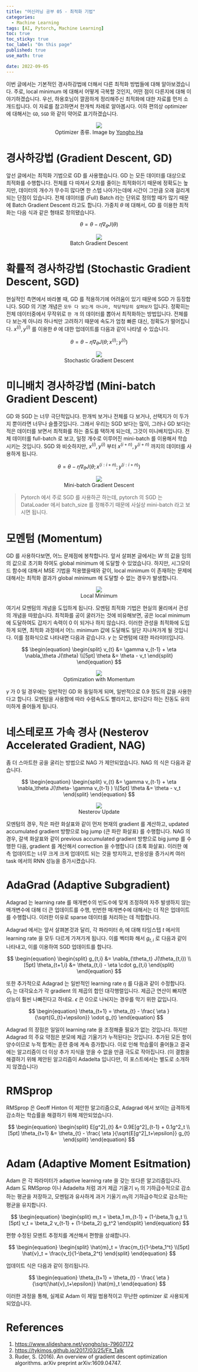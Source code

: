 ```yaml
---
title: "머신러닝 공부 05 - 최적화 기법"
categories:
  - Machine Learning
tags: [AI, Pytorch, Machine Learning]
toc: true
toc_sticky: true
toc_label: "On this page"
published: true
use_math: true

date: 2022-09-05
---
```


이번 글에서는 기본적인 경사하강법에 더해서 다른 최적화 방법들에 대해 알아보겠습니다. 주로, local minimum 에 대해서 어떻게 극복할 것인지, 어떤 점이 다른지에 대해 이야기하겠습니다. 우선, 하용호님이 깔끔하게 정리해주신 최적화에 대한 자료를 먼저 소개드립니다. 이 자료를 참고하면서 한개씩 차례로 알아봅시다. 이하 편의상 optimizer 에 대해서는 `GD`, `SGD` 와 같이 약어로 표기하겠습니다. 

<center>
<figure style="width:80%"> <img src="/Images/Study/mlstudy/5/optimizer.png" />
<figcaption> Optimizer 종류. Image by <a href="https://www.slideshare.net/yongho/ss-79607172"> Yongho Ha </a>
</figcaption>
</figure>
</center>

# 경사하강법 (Gradient Descent, GD)
앞선 글에서는 최적화 기법으로 GD 를 사용했습니다. GD 는 모든 데이터를 대상으로 최적화를 수행합니다. 전체를 다 따져서 오차를 줄이는 최적화이기 때문에 정확도는 높지만, 데이터의 개수가 무수히 많다면 한 스텝 나아가는데에 시간이 그만큼 오래 걸리게 되는 단점이 있습니다. 전체 데이터를 (Full) Batch 라는 단위로 정의할 때가 많기 때문에 Batch Gradient Descent 라고도 합니다. 가중치 $\theta$ 에 대해서, GD 를 이용한 최적화는 다음 식과 같은 형태로 정의됐습니다. 

$$
\begin{equation}
\theta = \theta - \eta \nabla_\theta J(\theta)
\end{equation}
$$ 

<center>
<figure style="width:80%"> <img src="/Images/Study/mlstudy/5/full-batch.png" />
<figcaption> Batch Gradient Descent </figcaption>
</figure>
</center>

# 확률적 경사하강법 (Stochastic Gradient Descent, SGD)
현실적인 측면에서 바라볼 때, GD 를 적용하기에 어려움이 있기 때문에 SGD 가 등장합니다. SGD 의 기본 개념은 `모두 다 보는게 아니라, 적당적당히 살펴보자` 입니다. 정확히는 전체 데이터중에서 무작위로 `한 개` 의 데이터를 뽑아서 최적화하는 방법입니다. 전체를 다 보는게 아니라 하나씩만 고려하기 때문에 속도가 엄청 빠른 대신, 정확도가 떨어집니다. $x^{(i)}, y^{(i)}$ 를 이용한 $\theta$ 에 대한 업데이트를 다음과 같이 나타낼 수 있습니다.

$$ 
\begin{equation}
\theta = \theta - \eta \nabla_\theta J(\theta;x^{(i)};y^{(i)})
\end{equation}
$$ 

<center>
<figure style="width:80%"> <img src="/Images/Study/mlstudy/5/sgd.png" />
<figcaption> Stochastic Gradient Descent </figcaption>
</figure>
</center>

# 미니배치 경사하강법 (Mini-batch Gradient Descent)
GD 와 SGD 는 너무 극단적입니다. 한개씩 보거나 전체를 다 보거나, 선택지가 이 두가지 뿐이라면 너무나 슬플것입니다. 그래서 우리는 SGD 보다는 많이, 그러나 GD 보다는 적은 데이터를 보면서 최적화를 하는 중도를 택하게 되는데, 그것이 미니배치입니다. 전체 데이터를 full-batch 로 보고, 일정 개수로 이루어진 mini-batch 를 이용해서 학습시키는 것입니다. SGD 와 비슷하지만, $x^{(i)}, y^{(i)}$ 부터 $x^{(i+n)}, y^{(i+n)}$ 까지의 데이터를 사용하게 됩니다.

$$ 
\theta = \theta - \eta \nabla_\theta J(\theta;x^{(i:i+n)};y^{(i:i+n)})
$$ 

<center>
<figure style="width:80%"> <img src="/Images/Study/mlstudy/5/mini-batch.png" />
<figcaption> Mini-batch Gradient Descent </figcaption>
</figure>
</center>

> Pytorch 에서 주로 SGD 를 사용하곤 하는데, pytorch 의 SGD 는 DataLoader 에서 batch_size 를 정해주기 때문에 사실상 mini-batch 라고 보시면 됩니다. 

# 모멘텀 (Momentum)
GD 를 사용하다보면, 어느 문제점에 봉착합니다. 앞서 살펴본 글에서는 $W$ 의 값을 임의의 값으로 초기화 하여도 global minimum 에 도달할 수 있었습니다. 하지만, 시그모이드 함수에 대해서 MSE 기법을 적용했을때와 같이, local minimum 이 존재하는 문제에 대해서는 최적화 결과가 global minimum 에 도달할 수 없는 경우가 발생합니다.

<center>
<figure style="width:80%"> <img src="/Images/Study/mlstudy/5/local-minimum.jpg" />
<figcaption> Local Minimum </figcaption>
</figure>
</center>

여기서 모멘텀의 개념을 도입하게 됩니다. 모멘텀 최적화 기법은 현실의 물리에서 관성의 개념을 따왔습니다. 최적화를 공이 굴러가는 것에 비유해보면, 공은 local minimum 에 도달하여도 갑자기 속력이 0 이 되거나 하지 않습니다. 이러한 관성을 최적화에 도입하게 되면, 최적화 과정에서 어느 minimum 값에 도달해도 일단 지나쳐가게 될 것입니다. 이를 점화식으로 나타내면 다음과 같습니다. $\gamma$ 는 모멘텀에 대한 파라미터입니다.

$$
\begin{equation}
\begin{split}
v_{t}  &= \gamma v_{t-1} + \eta \nabla_\theta J(\theta) \\[5pt]
\theta &= \theta - v_t
\end{split}
\end{equation}
$$

<center>
<figure style="width:80%"> <img src="/Images/Study/mlstudy/5/momentum.jpg" />
<figcaption> Optimization with Momentum </figcaption>
</figure>
</center>

$\gamma$ 가 0 일 경우에는 일반적인 GD 와 동일하게 되며, 일반적으로 0.9 정도의 값을 사용한다고 합니다. 모멘텀을 사용함에 따라 수렴속도도 빨라지고, 왔다갔다 하는 진동도 유의미하게 줄어들게 됩니다.

# 네스테로프 가속 경사 (Nesterov Accelerated Gradient, NAG)
좀 더 스마트한 공을 굴리는 방법으로 NAG 가 제안되었습니다. NAG 의 식은 다음과 같습니다.

$$
\begin{equation}
\begin{split}
v_{t}  &= \gamma v_{t-1} + \eta \nabla_\theta J(\theta- \gamma v_{t-1} ) \\[5pt]
\theta &= \theta - v_t
\end{split}
\end{equation}
$$

<center>
<figure style="width:80%"> <img src="/Images/Study/mlstudy/5/nag.png" />
<figcaption> Nesterov Update </figcaption>
</figure>
</center>

모멘텀의 경우, 작은 파란 화살표와 같이 먼저 현재의 gradient 를 계산하고, updated accumulated gradient 방향으로 big jump (큰 파란 화살표) 를 수행합니다. NAG 의 경우, 갈색 화살표와 같이 previous accumulated gradient 방향으로 big jump 를 수행한 다음, gradient 를 계산해서 correction 을 수행합니다 (초록 화살표). 이러한 예측 업데이트는 너무 크게 크게 업데이트 되는 것을 방지하고, 반응성을 증가시켜 여러 task 에서의 RNN 성능을 증가시켰습니다.

# AdaGrad (Adaptive Subgradient)
Adagrad 는 learning rate 를 매개변수의 빈도수에 맞게 조정하여 자주 발생하지 않는 매개변수에 대해 더 큰 업데이트를 수행, 빈번한 매개변수에 대해서는 더 작은 업데이트를 수행합니다. 이러한 이유로 sparse 데이터를 처리하는 데 적합합니다.

Adagrad 에서는 앞서 살펴본것과 달리, 각 파라미터 $\theta_i$ 에 대해 타임스텝 $t$ 에서의 learning rate 을 모두 다르게 가져가게 됩니다. 이를 벡터화 해서 $g_{t,i}$ 로 다음과 같이 나타내고, 이를 이용하여 SGD 업데이트를 합니다.

$$
\begin{equation}
\begin{split}
g_{t,i} &= \nabla_{\theta_t} J(\theta_{t,i}) \\[5pt]
\theta_{t+1,i} &= \theta_{t,i} - \eta \cdot g_{t,i}
\end{split}
\end{equation}
$$

또한 추가적으로 Adagrad 는 일반적인 learning rate $\eta$ 를 다음과 같이 수정합니다. $G_t$ 는 대각요소가 각 gradient 의 제곱의 합인 대각행렬입니다. 제곱근 연산이 빠지면 성능이 훨씬 나빠진다고 하네요. $\epsilon$ 은 0으로 나눠지는 경우를 막기 위한 값입니다.

$$
\begin{equation}
\theta_{t+1} = \theta_{t} - \frac{ \eta }{\sqrt{G_{t}+\epsilon}} \odot g_{t}
\end{equation}
$$

Adagrad 의 장점은 일일이 learning rate 을 조정해줄 필요가 없는 것입니다. 하지만 Adagrad 의 주요 약점은 분모에 제곱 기울기가 누적된다는 것입니다. 추가된 모든 항이 양수이므로 누적 합계는 훈련 중에 계속 증가합니다. 이로 인해 학습률이 줄어들고 결국에는 알고리즘이 더 이상 추가 지식을 얻을 수 없을 만큼 극도로 작아집니다. (이 결함을 해결하기 위해 제안된 알고리즘이 Adadelta 입니다만, 이 포스트에서는 별도로 소개하지 않겠습니다)

# RMSprop
RMSprop 은 Geoff Hinton 이 제안한 알고리즘으로, Adagrad 에서 보이는 급격하게 감소하는 학습률을 해결하기 위해 제안되었습니다.

$$
\begin{equation}
\begin{split}
E[g^2]_{t} &= 0.9E[g^2]_{t-1} + 0.1g^2_t \\[5pt]
\theta_{t+1} &= \theta_{t} - \frac{ \eta }{\sqrt{E[g^2]_t+\epsilon}} g_{t}
\end{split}
\end{equation}
$$

# Adam (Adaptive Moment Esitmation)
Adam 은 각 파라미터가 adaptive learning rate 을 갖는 또다른 알고리즘입니다. Adam 도 RMSprop 이나 Adadelta 처럼 과거 제곱 기울기 $v_t$ 의 기하급수적으로 감소하는 평균을 저장하고, 모멘텀과 유사하게 과거 기울기 $m_t$의 기하급수적으로 감소하는 평균을 유지합니다.

$$
\begin{equation}
\begin{split}
m_t = \beta_1 m_{t-1} + (1-\beta_1) g_t \\[5pt]
v_t = \beta_2 v_{t-1} + (1-\beta_2) g_t^2
\end{split}
\end{equation}
$$

편향 수정된 모멘트 추정치를 계산해서 편향을 상쇄합니다.

$$
\begin{equation}
\begin{split}
\hat{m}_t = \frac{m_t}{1-\beta_1^t} \\[5pt]
\hat{v}_t = \frac{v_t}{1-\beta_2^t}
\end{split}
\end{equation}
$$

업데이트 식은 다음과 같이 정리됩니다.

$$
\begin{equation}
\theta_{t+1} = \theta_{t} - \frac{ \eta }{\sqrt{\hat{v}_t+\epsilon}} \hat{m}_t
\end{equation}
$$

이러한 과정을 통해, 실제로 Adam 이 제일 범용적이고 무난한 optimizer 로 사용되게 되었습니다.

# References
1. <https://www.slideshare.net/yongho/ss-79607172>
2. <https://tykimos.github.io/2017/03/25/Fit_Talk>
3. Ruder, S. (2016). An overview of gradient descent optimization algorithms. arXiv preprint arXiv:1609.04747.